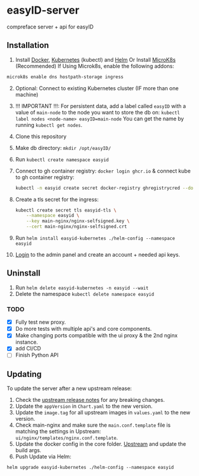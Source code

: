 # easyID-server

compreface server + api for easyID

## Installation

1. Install [Docker](https://docs.docker.com/get-docker/), [Kubernetes](https://kubernetes.io/docs/tasks/tools/) (kubectl) and [Helm](https://helm.sh/docs/intro/install/) Or Install [MicroK8s](https://microk8s.io/) (Recommended)
If Using Microk8s, enable the following addons:

```bash
microk8s enable dns hostpath-storage ingress
```

2. Optional: Connect to existing Kubernetes cluster (IF more than one machine)
3. !!! IMPORTANT !!!: For persistent data, add a label called `easyID` with a value of `main-node` to the node you want to store the db on:
`kubectl label nodes <node-name> easyID=main-node` You can get the name by running `kubectl get nodes`.
4. Clone this repository
5. Make db directory: `mkdir /opt/easyID/`
6. Run `kubectl create namespace easyid`
7. Connect to gh container registry: `docker login ghcr.io` & connect kube to gh container registry:

    ```bash
    kubectl -n easyid create secret docker-registry ghregistrycred --docker-server=ghcr.io --docker-username=jack60612 --docker-password=<github-personal-access-token> --docker-email=jack@jacknelson.xyz
    ```

8. Create a tls secret for the ingress:

    ```bash
    kubectl create secret tls easyid-tls \
        --namespace easyid \
        --key main-nginx/nginx-selfsigned.key \
        --cert main-nginx/nginx-selfsigned.crt
    ```

9. Run `helm install easyid-kubernetes ./helm-config --namespace easyid`
11. [Login](https://localhost) to the admin panel and create an account + needed api keys.

## Uninstall

1. Run `helm delete easyid-kubernetes -n easyid --wait`
2. Delete the namespace `kubectl delete namespace easyid`

### TODO

- [x] Fully test new proxy.
- [x] Do more tests with multiple api's and core components.
- [x] Make changing ports compatible with the ui proxy & the 2nd nginx instance.
- [x] add CI/CD
- [ ] Finish Python API

## Updating

To update the server after a new upstream release:

1. Check the [upstream release notes](https://github.com/exadel-inc/CompreFace/releases) for any breaking changes.
2. Update the `appVersion` in `Chart.yaml` to the new version.
3. Update the `image.tag` for all upstream images in `values.yaml` to the new version.
4. Check main-nginx and make sure the `main.conf.template` file is matching the settings in Upstream: `ui/nginx/templates/nginx.conf.template`.
5. Update the docker config in the core folder. [Upstream](https://github.com/exadel-inc/CompreFace/tree/master/embedding-calculator) and update the build args.
6. Push Update via Helm:

```commandline
helm upgrade easyid-kubernetes ./helm-config --namespace easyid
```
